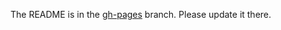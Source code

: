 The README is in the [gh-pages](https://github.com/capitalone/Hygieia/blob/gh-pages/pages/hygieia/collectors/audit/nfrr-audit.md) branch. Please update it there.
